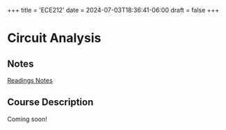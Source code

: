 +++
title = 'ECE212'
date = 2024-07-03T18:36:41-06:00
draft = false
+++

# Circuit Analysis

## Notes
[Readings Notes](/files/firstyear/mat188.pdf)

## Course Description

Coming soon!
